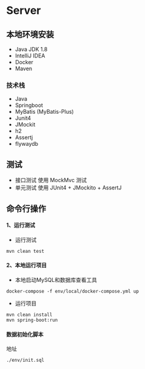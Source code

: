 # Server

## 本地环境安装

- Java JDK 1.8
- IntelliJ IDEA
- Docker
- Maven

### 技术栈

- Java
- Springboot
- MyBatis (MyBatis-Plus)
- Junit4
- JMockit
- h2
- Assertj
- flywaydb

## 测试

- 接口测试 使用 MockMvc 测试
- 单元测试 使用 JUnit4 + JMockito + AssertJ

## 命令行操作

#### 1、运行测试

* 运行测试

```shell
mvn clean test
```

#### 2、本地运行项目

* 本地启动MySQL和数据库查看工具

```shell
docker-compose -f env/local/docker-compose.yml up
```

* 运行项目

```shell
mvn clean install
mvn spring-boot:run
 ```

#### 数据初始化脚本

地址

```text
./env/init.sql
```


